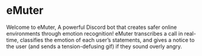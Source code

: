 
# eMuter

Welcome to eMuter, A powerful Discord bot that creates safer online environments through emotion recognition! eMuter transcribes a call in real-time, classifies the emotion of each user’s statements, and gives a notice to the user (and sends a tension-defusing gif) if they sound overly angry.


